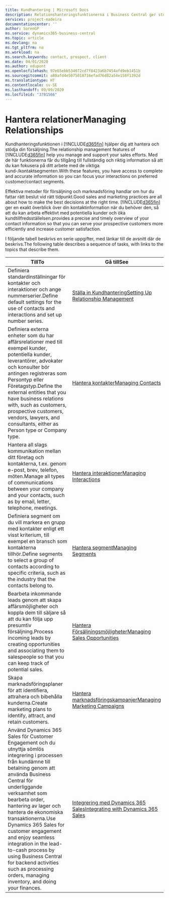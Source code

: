 ```yaml
---
title: Kundhantering | Microsoft Docs
description: Relationshanteringsfunktionerna i Business Central ger stöd till din försäljning och låter dig komma åt information om kontakter och potentiella kunder så att du effektivt kan betjäna kunder.
services: project-madeira
documentationcenter: ''
author: SorenGP
ms.service: dynamics365-business-central
ms.topic: article
ms.devlang: na
ms.tgt_pltfrm: na
ms.workload: na
ms.search.keywords: contact, prospect, client
ms.date: 04/01/2020
ms.author: edupont
ms.openlocfilehash: 97e65ebb534072cd7f8423a6b7454afd9eb1451b
ms.sourcegitcommit: a80afd4e5075018716efad76d82a54e158f1392d
ms.translationtype: HT
ms.contentlocale: sv-SE
ms.lasthandoff: 09/09/2020
ms.locfileid: "3781566"
---
```

# <a name="managing-relationships"></a><span data-ttu-id="4c289-103">Hantera relationer</span><span class="sxs-lookup"><span data-stu-id="4c289-103">Managing Relationships</span></span>
<span data-ttu-id="4c289-104">Kundhanteringsfunktionen i [!INCLUDE[d365fin](includes/d365fin_md.md)] hjälper dig att hantera och stödja din försäljning.</span><span class="sxs-lookup"><span data-stu-id="4c289-104">The relationship management features of [!INCLUDE[d365fin](includes/d365fin_md.md)] help you manage and support your sales efforts.</span></span> <span data-ttu-id="4c289-105">Med de här funktionerna får du tillgång till fullständig och riktig information så att du kan fokusera på ditt arbete med de viktiga kund-/kontaktsegmenten.</span><span class="sxs-lookup"><span data-stu-id="4c289-105">With these features, you have access to complete and accurate information so you can focus your interactions on preferred customer/contact segments.</span></span>

<span data-ttu-id="4c289-106">Effektiva metoder för försäljning och marknadsföring handlar om hur du fattar rätt beslut vid rätt tidpunkt.</span><span class="sxs-lookup"><span data-stu-id="4c289-106">Good sales and marketing practices are all about how to make the best decisions at the right time.</span></span> [!INCLUDE[d365fin](includes/d365fin_md.md)] <span data-ttu-id="4c289-107">ger en exakt överblick över din kontaktinformation när du behöver den, så att du kan arbeta effektivt med potentiella kunder och öka kundtillfredsställelsen.</span><span class="sxs-lookup"><span data-stu-id="4c289-107">provides a precise and timely overview of your contact information so that you can serve your prospective customers more efficiently and increase customer satisfaction.</span></span>

<span data-ttu-id="4c289-108">I följande tabell beskrivs en serie uppgifter, med länkar till de avsnitt där de beskrivs.</span><span class="sxs-lookup"><span data-stu-id="4c289-108">The following table describes a sequence of tasks, with links to the topics that describe them.</span></span>  

| <span data-ttu-id="4c289-109">Till</span><span class="sxs-lookup"><span data-stu-id="4c289-109">To</span></span> | <span data-ttu-id="4c289-110">Gå till</span><span class="sxs-lookup"><span data-stu-id="4c289-110">See</span></span> |
| --- | --- |
|<span data-ttu-id="4c289-111">Definiera standardinställningar för kontakter och interaktioner och ange nummerserier.</span><span class="sxs-lookup"><span data-stu-id="4c289-111">Define default settings for the use of contacts and interactions and set up number series.</span></span>|[<span data-ttu-id="4c289-112">Ställa in Kundhantering</span><span class="sxs-lookup"><span data-stu-id="4c289-112">Setting Up Relationship Management</span></span>](marketing-setup-marketing.md)|
|<span data-ttu-id="4c289-113">Definiera externa enheter som du har affärsrelationer med till exempel kunder, potentiella kunder, leverantörer, advokater och konsulter bör antingen registreras som Persontyp eller Företagstyp.</span><span class="sxs-lookup"><span data-stu-id="4c289-113">Define the external entities that you have business relations with, such as customers, prospective customers, vendors, lawyers, and consultants, either as Person type or Company type.</span></span>|[<span data-ttu-id="4c289-114">Hantera kontakter</span><span class="sxs-lookup"><span data-stu-id="4c289-114">Managing Contacts</span></span>](marketing-contacts.md)|
|<span data-ttu-id="4c289-115">Hantera all slags kommunikation mellan ditt företag och kontakterna, t.ex. genom e-post, brev, telefon, möten.</span><span class="sxs-lookup"><span data-stu-id="4c289-115">Manage all types of communications between your company and your contacts, such as by email, letter, telephone, meetings.</span></span>|[<span data-ttu-id="4c289-116">Hantera interaktioner</span><span class="sxs-lookup"><span data-stu-id="4c289-116">Managing Interactions</span></span>](marketing-interactions.md)|
|<span data-ttu-id="4c289-117">Definiera segment om du vill markera en grupp med kontakter enligt ett visst kriterium, till exempel en bransch som kontakterna tillhör.</span><span class="sxs-lookup"><span data-stu-id="4c289-117">Define segments to select a group of contacts according to specific criteria, such as the industry that the contacts belong to.</span></span>|[<span data-ttu-id="4c289-118">Hantera segment</span><span class="sxs-lookup"><span data-stu-id="4c289-118">Managing Segments</span></span>](marketing-segments.md)|
|<span data-ttu-id="4c289-119">Bearbeta inkommande leads genom att skapa affärsmöjligheter och koppla dem till säljare så att du kan följa upp presumtiv försäljning.</span><span class="sxs-lookup"><span data-stu-id="4c289-119">Process incoming leads by creating opportunities and associating them to salespeople so that you can keep track of potential sales.</span></span>|[<span data-ttu-id="4c289-120">Hantera Försäljningsmöjligheter</span><span class="sxs-lookup"><span data-stu-id="4c289-120">Managing Sales Opportunities</span></span>](marketing-manage-sales-opportunities.md)|
|<span data-ttu-id="4c289-121">Skapa marknadsföringsplaner för att identifiera, attrahera och bibehålla kunderna.</span><span class="sxs-lookup"><span data-stu-id="4c289-121">Create marketing plans to identify, attract, and retain customers.</span></span>|[<span data-ttu-id="4c289-122">Hantera marknadsföringskampanjer</span><span class="sxs-lookup"><span data-stu-id="4c289-122">Managing Marketing Campaigns</span></span>](marketing-campaigns.md)|
|<span data-ttu-id="4c289-123">Använd Dynamics 365 Sales för Customer Engagement och du utnyttja sömlös integrering i processen från kundämne till betalning genom att använda Business Central för underliggande verksamhet som bearbeta order, hantering av lager och hantera de ekonomiska transaktionerna.</span><span class="sxs-lookup"><span data-stu-id="4c289-123">Use Dynamics 365 Sales for customer engagement and enjoy seamless integration in the lead-to-cash process by using Business Central for backend activities such as processing orders, managing inventory, and doing your finances.</span></span>|[<span data-ttu-id="4c289-124">Integrering med Dynamics 365 Sales</span><span class="sxs-lookup"><span data-stu-id="4c289-124">Integrating with Dynamics 365 Sales</span></span>](marketing-integrate-dynamicscrm.md)|

